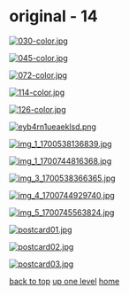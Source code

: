 # original - 14
[![030-color.jpg](/mobile/castlevania/ayami%20kojima/original/030-color.jpg "030-color.jpg")](https://raw.githubusercontent.com/buckmanc/wallpapers/main/mobile/castlevania/ayami%20kojima/original/030-color.jpg)

[![045-color.jpg](/mobile/castlevania/ayami%20kojima/original/045-color.jpg "045-color.jpg")](https://raw.githubusercontent.com/buckmanc/wallpapers/main/mobile/castlevania/ayami%20kojima/original/045-color.jpg)

[![072-color.jpg](/mobile/castlevania/ayami%20kojima/original/072-color.jpg "072-color.jpg")](https://raw.githubusercontent.com/buckmanc/wallpapers/main/mobile/castlevania/ayami%20kojima/original/072-color.jpg)

[![114-color.jpg](/mobile/castlevania/ayami%20kojima/original/114-color.jpg "114-color.jpg")](https://raw.githubusercontent.com/buckmanc/wallpapers/main/mobile/castlevania/ayami%20kojima/original/114-color.jpg)

[![126-color.jpg](/mobile/castlevania/ayami%20kojima/original/126-color.jpg "126-color.jpg")](https://raw.githubusercontent.com/buckmanc/wallpapers/main/mobile/castlevania/ayami%20kojima/original/126-color.jpg)

[![eyb4rn1ueaeklsd.png](/mobile/castlevania/ayami%20kojima/original/eyb4rn1ueaeklsd.png "eyb4rn1ueaeklsd.png")](https://raw.githubusercontent.com/buckmanc/wallpapers/main/mobile/castlevania/ayami%20kojima/original/eyb4rn1ueaeklsd.png)

[![img_1_1700538136839.jpg](/mobile/castlevania/ayami%20kojima/original/img_1_1700538136839.jpg "img_1_1700538136839.jpg")](https://raw.githubusercontent.com/buckmanc/wallpapers/main/mobile/castlevania/ayami%20kojima/original/img_1_1700538136839.jpg)

[![img_1_1700744816368.jpg](/mobile/castlevania/ayami%20kojima/original/img_1_1700744816368.jpg "img_1_1700744816368.jpg")](https://raw.githubusercontent.com/buckmanc/wallpapers/main/mobile/castlevania/ayami%20kojima/original/img_1_1700744816368.jpg)

[![img_3_1700538366365.jpg](/mobile/castlevania/ayami%20kojima/original/img_3_1700538366365.jpg "img_3_1700538366365.jpg")](https://raw.githubusercontent.com/buckmanc/wallpapers/main/mobile/castlevania/ayami%20kojima/original/img_3_1700538366365.jpg)

[![img_4_1700744929740.jpg](/mobile/castlevania/ayami%20kojima/original/img_4_1700744929740.jpg "img_4_1700744929740.jpg")](https://raw.githubusercontent.com/buckmanc/wallpapers/main/mobile/castlevania/ayami%20kojima/original/img_4_1700744929740.jpg)

[![img_5_1700745563824.jpg](/mobile/castlevania/ayami%20kojima/original/img_5_1700745563824.jpg "img_5_1700745563824.jpg")](https://raw.githubusercontent.com/buckmanc/wallpapers/main/mobile/castlevania/ayami%20kojima/original/img_5_1700745563824.jpg)

[![postcard01.jpg](/mobile/castlevania/ayami%20kojima/original/postcard01.jpg "postcard01.jpg")](https://raw.githubusercontent.com/buckmanc/wallpapers/main/mobile/castlevania/ayami%20kojima/original/postcard01.jpg)

[![postcard02.jpg](/mobile/castlevania/ayami%20kojima/original/postcard02.jpg "postcard02.jpg")](https://raw.githubusercontent.com/buckmanc/wallpapers/main/mobile/castlevania/ayami%20kojima/original/postcard02.jpg)

[![postcard03.jpg](/mobile/castlevania/ayami%20kojima/original/postcard03.jpg "postcard03.jpg")](https://raw.githubusercontent.com/buckmanc/wallpapers/main/mobile/castlevania/ayami%20kojima/original/postcard03.jpg)



[back to top](#)
[up one level](/mobile/castlevania/ayami%20kojima/README.MD)
[home](/)
